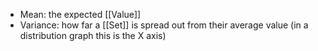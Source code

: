 - Mean: the expected [[Value]]
- Variance: how far a [[Set]] is spread out from their average value (in a distribution graph this is the X axis)